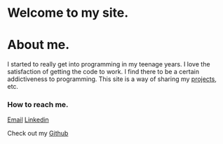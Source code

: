 
# Welcome to my site.

# About me.

I started to really get into programming in my teenage years. I love the satisfaction of getting the code to work. I find there to be a certain addictiveness to programming. This site is a way of sharing my [projects](https://meirkatz613.github.io/projects), etc.


### How to reach me.
[Email](mailto:meirskatz7@gmail.com)
[Linkedin](https://www.linkedin.com/in/meir-katz-8004b01a3/)

Check out my [Github](https://github.com/MeirKatz613/)
